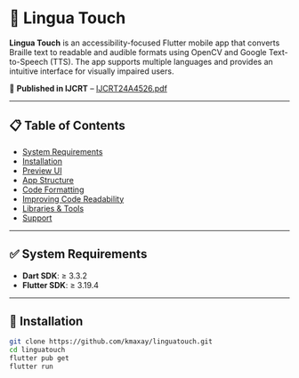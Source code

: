 # 🧠 Lingua Touch

**Lingua Touch** is an accessibility-focused Flutter mobile app that converts Braille text to readable and audible formats using OpenCV and Google Text-to-Speech (TTS). The app supports multiple languages and provides an intuitive interface for visually impaired users.

📄 **Published in IJCRT** – [IJCRT24A4526.pdf](https://www.ijcrt.org/papers/IJCRT24A4526.pdf)

---

## 📋 Table of Contents

- [System Requirements](#system-requirements)
- [Installation](#installation)
- [Preview UI](#preview-ui)
- [App Structure](#app-structure)
- [Code Formatting](#code-formatting)
- [Improving Code Readability](#improving-code-readability)
- [Libraries & Tools](#libraries--tools)
- [Support](#support)

---

## ✅ System Requirements

- **Dart SDK**: ≥ 3.3.2  
- **Flutter SDK**: ≥ 3.19.4

---

## 🚀 Installation

```bash
git clone https://github.com/kmaxay/linguatouch.git
cd linguatouch
flutter pub get
flutter run
